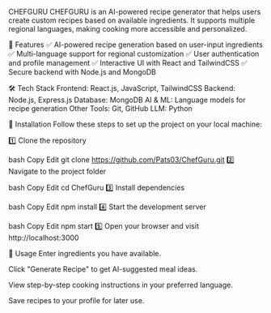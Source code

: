 CHEFGURU
CHEFGURU is an AI-powered recipe generator that helps users create custom recipes based on available ingredients. It supports multiple regional languages, making cooking more accessible and personalized.

🌟 Features
✅ AI-powered recipe generation based on user-input ingredients
✅ Multi-language support for regional customization
✅ User authentication and profile management
✅ Interactive UI with React and TailwindCSS
✅ Secure backend with Node.js and MongoDB

🛠️ Tech Stack
Frontend: React.js, JavaScript, TailwindCSS
Backend: Node.js, Express.js
Database: MongoDB
AI & ML: Language models for recipe generation
Other Tools: Git, GitHub
LLM: Python

🚀 Installation
Follow these steps to set up the project on your local machine:

1️⃣ Clone the repository

bash
Copy
Edit
git clone https://github.com/Pats03/ChefGuru.git
2️⃣ Navigate to the project folder

bash
Copy
Edit
cd ChefGuru
3️⃣ Install dependencies

bash
Copy
Edit
npm install
4️⃣ Start the development server

bash
Copy
Edit
npm start
5️⃣ Open your browser and visit http://localhost:3000

📌 Usage
Enter ingredients you have available.

Click "Generate Recipe" to get AI-suggested meal ideas.

View step-by-step cooking instructions in your preferred language.

Save recipes to your profile for later use.
